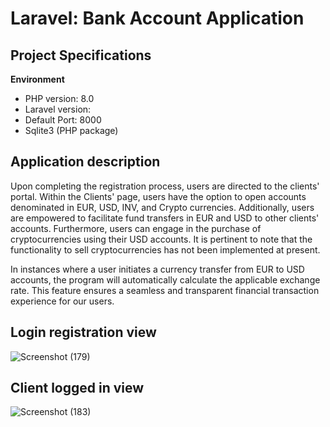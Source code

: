# Laravel: Bank Account Application

## Project Specifications

**Environment**
- PHP version: 8.0
- Laravel version:
- Default Port: 8000
- Sqlite3 (PHP package)

## Application description


Upon completing the registration process, users are directed to the clients' portal. Within the Clients' page, users have the option to open accounts denominated in EUR, USD, INV, and Crypto currencies. Additionally, users are empowered to facilitate fund transfers in EUR and USD to other clients' accounts. Furthermore, users can engage in the purchase of cryptocurrencies using their USD accounts. It is pertinent to note that the functionality to sell cryptocurrencies has not been implemented at present.

In instances where a user initiates a currency transfer from EUR to USD accounts, the program will automatically calculate the applicable exchange rate. This feature ensures a seamless and transparent financial transaction experience for our users.

## Login registration view
![Screenshot (179)](https://github.com/arturs-ansons/BankAccount/assets/65274330/7b1d02b0-7fca-4b4c-a8b8-8ec06bd202c3)
</br>
## Client logged in view
![Screenshot (183)](https://github.com/arturs-ansons/BankAccount/assets/65274330/cb9270e7-aac6-4c49-b742-d57f4ec9e2ff)

